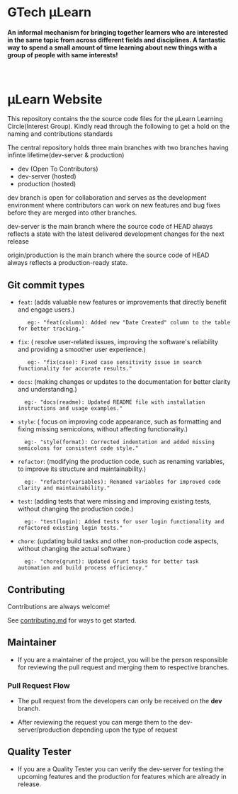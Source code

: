 # GTech µLearn

#### An informal mechanism for bringing together learners who are interested in the same topic from across different fields and disciplines. A fantastic way to spend a small amount of time learning about new things with a group of people with same interests!

<br/>

# µLearn Website

This repository contains the the source code files for the µLearn Learning Circle(Interest Group). Kindly read through the following to get a hold on the naming and contributions standards

The central repository holds three main branches with two branches having infinte lifetime(dev-server & production)

- dev (Open To Contributors)
- dev-server (hosted)
- production (hosted)

dev branch is open for collaboration and serves as the development environment where contributors can work on new features and bug fixes before they are merged into other branches.

dev-server is the main branch where the source code of HEAD always reflects a state with the latest delivered development changes for the next release

origin/production is the main branch where the source code of HEAD always reflects a production-ready state.


## Git commit types

- `feat`: (adds valuable new features or improvements that directly benefit and engage users.)

         eg:- "feat(column): Added new "Date Created" column to the table for better tracking."
  
- `fix`: ( resolve user-related issues, improving the software's reliability and providing a smoother user experience.)

         eg:- "fix(case): Fixed case sensitivity issue in search functionality for accurate results."
  
- `docs`: (making changes or updates to the documentation for better clarity and understanding.)

        eg:- "docs(readme): Updated README file with installation instructions and usage examples."
  
- `style`: ( focus on improving code appearance, such as formatting and fixing missing semicolons, without affecting functionality.)

        eg:- "style(format): Corrected indentation and added missing semicolons for consistent code style."
  
- `refactor`: (modifying the production code, such as renaming variables, to improve its structure and maintainability.)

        eg:- "refactor(variables): Renamed variables for improved code clarity and maintainability."
  
- `test`: (adding tests that were missing and improving existing tests, without changing the production code.)

        eg:- "test(login): Added tests for user login functionality and refactored existing login tests."
  
- `chore`: (updating build tasks and other non-production code aspects, without changing the actual software.)

        eg:- "chore(grunt): Updated Grunt tasks for better task automation and build process efficiency."


## Contributing

Contributions are always welcome!

See [contributing.md](/contributing.md) for ways to get started.

## Maintainer

- If you are a maintainer of the project, you will be the person responsible for reviewing the pull request and merging them to respective branches.

### Pull Request Flow

- The pull request from the developers can only be received on the **dev** branch.

- After reviewing the request you can merge them to the dev-server/production depending upon the type of request

## Quality Tester

- If you are a Quality Tester you can verify the dev-server for testing the upcoming features and the production for features which are already in release.
